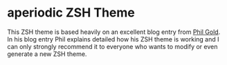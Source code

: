 # aperiodic ZSH Theme

This ZSH theme is based heavily on an excellent blog entry from [Phil Gold](http://aperiodic.net/phil/prompt/). In his blog entry Phil explains detailed how his ZSH theme is working and I can only strongly recommend it to everyone who wants to modify or even generate a new ZSH theme.
